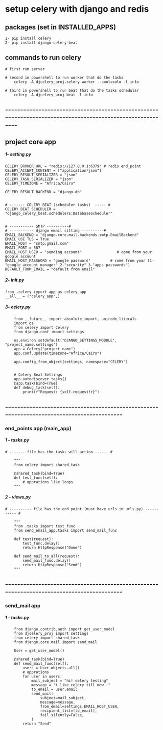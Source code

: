 # setup celery with django and redis

## packages (set in INSTALLED_APPS)

    1- pip install celery
    2- pip install django-celery-beat

## commands to run celery

    # first run server

    # second in powershell to run worker that do the tasks
        celery -A djcelery_proj.celery worker --pool=solo -l info

    # third in powershell to run beat that do the tasks schedular
        celery -A djcelery_proj beat -l info

## ----------------------------------------------------------------------------------------------------------

## project core app

##### 1- setting.py

    CELERY_BROKER_URL = "redis://127.0.0.1:6379" # redis end_point
    CELERY_ACCEPT_CONTENT = ["application/json"]
    CELERY_RESULT_SERIALIZER = "json"
    CELERY_TASK_SERIALIZER = "json"
    CELERY_TIMEZONE = "Africa/Cairo"

    CELERY_RESULT_BACKEND = "django-db"


    # ------- CELERY BEAT (scheduler tasks)  ----- #
    CELERY_BEAT_SCHEDULER = "django_celery_beat.schedulers:DatabaseScheduler"


    # ----------- SMTP ----------#
    # ----------- django email sitting ----------#
    EMAIL_BACKEND = "django.core.mail.backends.smtp.EmailBackend"
    EMAIL_USE_TLS = True
    EMAIL_HOST = "smtp.gmail.com"
    EMAIL_PORT = 587
    EMAIL_HOST_USER = "sending account"                # come from your google account
    EMAIL_HOST_PASSWORD = "google password"         # come from your (1-"google account manager" 2-"security" 3-"apps passwords")
    DEFAULT_FROM_EMAIL = "default from email"

##### 2- **init**.py

    from .celery import app as celery_app
    __all__ = ("celery_app",)

##### 3- celery.py

        from __future__ import absolute_import, unicode_literals
        import os
        from celery import Celery
        from django.conf import settings

        os.environ.setdefault("DJANGO_SETTINGS_MODULE", "project_name.settings")
        app = Celery("project_name")
        app.conf.update(timezone="Africa/Cairo")

        app.config_from_object(settings, namespace="CELERY")


        # Celery Beat Settings
        app.autodiscover_tasks()
        @app.task(bind=True)
        def debug_task(self):
            print(f"Request: {self.request!r}")

## ------------------------------------------------------------------------------------------

### end_points app (main_app)

##### 1 - tasks.py

    # ------- file has the tasks will action ------ #

        """
        from celery import shared_task

        @shared_task(bind=True)
        def test_func(self):
            # opprations like loops
        """

##### 2 - views.py

    # ---------- file has the end point (must have urls in urls.py) ----------- #

        """
        from .tasks import test_func
        from send_email_app.tasks import send_mail_func

        def test(request):
            test_func.delay()
            return HttpResponse("Done")

        def send_mail_to_all(request):
            send_mail_func.delay()
            return HttpResponse("Send")
        """

## ------------------------------------------------------------------------------------------

### send_mail app

##### 1 - tasks.py

        from django.contrib.auth import get_user_model
        from djcelery_proj import settings
        from celery import shared_task
        from django.core.mail import send_mail

        User = get_user_model()

        @shared_task(bind=True)
        def send_mail_func(self):
            users = User.objects.all()
            # opprations
            for user in users:
                mail_subject = "hi! celery testing"
                message = "i like celery till now !"
                to_email = user.email
                send_mail(
                    subject=mail_subject,
                    message=message,
                    from_email=settings.EMAIL_HOST_USER,
                    recipient_list=[to_email],
                    fail_silently=False,
                )
            return "Send"
